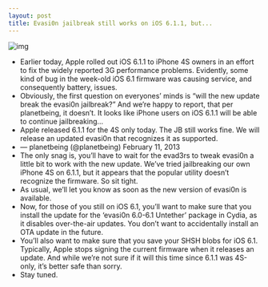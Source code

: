 ```yaml
---
layout: post
title: Evasi0n jailbreak still works on iOS 6.1.1, but...
---
```

![img](http://media.idownloadblog.com/wp-content/uploads/2013/02/EvasionHeader-copy-RESIZE.jpeg)
* Earlier today, Apple rolled out iOS 6.1.1 to iPhone 4S owners in an effort to fix the widely reported 3G performance problems. Evidently, some kind of bug in the week-old iOS 6.1 firmware was causing service, and consequently battery, issues.
* Obviously, the first question on everyones’ minds is “will the new update break the evasi0n jailbreak?” And we’re happy to report, that per planetbeing, it doesn’t. It looks like iPhone users on iOS 6.1.1 will be able to continue jailbreaking…
* Apple released 6.1.1 for the 4S only today. The JB still works fine. We will release an updated evasi0n that recognizes it as supported.
* — planetbeing (@planetbeing) February 11, 2013
* The only snag is, you’ll have to wait for the evad3rs to tweak evasi0n a little bit to work with the new update. We’ve tried jailbreaking our own iPhone 4S on 6.1.1, but it appears that the popular utility doesn’t recognize the firmware. So sit tight.
* As usual, we’ll let you know as soon as the new version of evasi0n is available.
* Now, for those of you still on iOS 6.1, you’ll want to make sure that you install the update for the ‘evasi0n 6.0-6.1 Untether’ package in Cydia, as it disables over-the-air updates. You don’t want to accidentally install an OTA update in the future.
* You’ll also want to make sure that you save your SHSH blobs for iOS 6.1. Typically, Apple stops signing the current firmware when it releases an update. And while we’re not sure if it will this time since 6.1.1 was 4S-only, it’s better safe than sorry.
* Stay tuned.

